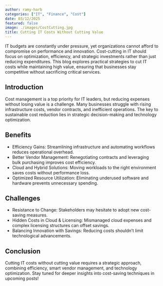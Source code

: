 ```yaml
---
author: ramy-harb
categories: ["IT", "Finance", "Cost"]
date: 03/12/2025
featured: false
image: ./images/CostCutting.jpg
title: Cutting IT Costs Without Cutting Value
---
```


IT budgets are constantly under pressure, yet organizations cannot afford to compromise on performance and innovation. Cost-cutting in IT should focus on optimization, efficiency, and strategic investments rather than just reducing expenditures. This blog explores practical strategies to cut IT costs while maintaining high value, ensuring that businesses stay competitive without sacrificing critical services.

## Introduction

Cost management is a top priority for IT leaders, but reducing expenses without losing value is a challenge. Many businesses struggle with rising infrastructure costs, vendor contracts, and inefficient operations. The key to sustainable cost reduction lies in strategic decision-making and technology optimization.

## Benefits

-   Efficiency Gains: Streamlining infrastructure and automating workflows reduces operational overhead.
-   Better Vendor Management: Renegotiating contracts and leveraging bulk purchasing improves cost efficiency.
-   Cloud and Hybrid Solutions: Moving workloads to the right environment saves costs without performance loss.
-   Optimized Resource Utilization: Eliminating underused software and hardware prevents unnecessary spending.

## Challenges

-   Resistance to Change: Stakeholders may hesitate to adopt new cost-saving measures.
-   Hidden Costs in Cloud & Licensing: Mismanaged cloud expenses and complex licensing structures can offset savings.
-   Balancing Innovation with Savings: Reducing costs shouldn’t limit technological advancements.

## Conclusion

Cutting IT costs without cutting value requires a strategic approach, combining efficiency, smart vendor management, and technology optimization. Stay tuned for deeper insights into cost-saving techniques in upcoming posts!
